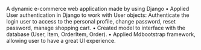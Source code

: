 A dynamic e-commerce web application made by using Django
•	Applied User authentication in Django to work with User objects: Authenticate the login user to access to the personal profile, change password, reset password, manage shopping cart.
•	Created model to interface with the database (User, Item, OrderItem, Order).
•	Applied Mdbootstrap framework, allowing user to have a great UI experience.
